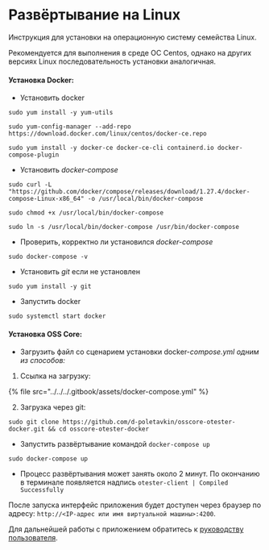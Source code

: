 # Развёртывание на Linux

Инструкция для установки на операционную систему семейства Linux.

Рекомендуется для выполнения в среде ОС Centos, однако на других версиях Linux последовательность установки аналогичная.

#### **Установка Docker:**

* Установить docker

```
sudo yum install -y yum-utils
```

```
sudo yum-config-manager --add-repo https://download.docker.com/linux/centos/docker-ce.repo
```

```
sudo yum install -y docker-ce docker-ce-cli containerd.io docker-compose-plugin
```

* Установить _docker-compose_

```
sudo curl -L "https://github.com/docker/compose/releases/download/1.27.4/docker-compose-Linux-x86_64" -o /usr/local/bin/docker-compose
```

```
sudo chmod +x /usr/local/bin/docker-compose
```

```
sudo ln -s /usr/local/bin/docker-compose /usr/bin/docker-compose
```

* Проверить, корректно ли установился _docker-compose_

```
sudo docker-compose -v
```

* Установить _git_ если не установлен

```
sudo yum install -y git
```

* Запустить docker

```
sudo systemctl start docker
```

#### **Установка OSS Core:**

* Загрузить файл со сценарием установки docker-_compose.yml одним из способов:_

1. Ссылка на загрузку:

{% file src="../../../.gitbook/assets/docker-compose.yml" %}

2. Загрузка через git:

```
sudo git clone https://github.com/d-poletavkin/osscore-otester-docker.git && cd osscore-otester-docker
```

* Запустить развёртывание командой `docker-compose up`

```
sudo docker-compose up
```

* Процесс развёртывания может занять около 2 минут. По окончанию в терминале появляется надпись `otester-client | Compiled Successfully`

После запуска интерфейс приложения будет доступен через браузер по адресу: `http://<IP-адрес или имя виртуальной машины>:4200`.

Для дальнейшей работы с приложением обратитесь к [руководству пользователя](../user-guide.md).
